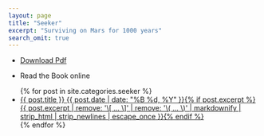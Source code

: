 ```yaml
---
layout: page
title: "Seeker"
excerpt: "Surviving on Mars for 1000 years"
search_omit: true
---
```


* [Download Pdf](https://github.com/slabstech/bhoomi/blob/main/docs/assets/docs/seeker.PDF)

* Read the Book online 

<ul class="post-list">
{% for post in site.categories.seeker %}
  <li><article><a href="{{ site.url }}{{ post.url }}">{{ post.title }} <span class="entry-date"><time datetime="{{ post.date | date_to_xmlschema }}">{{ post.date | date: "%B %d, %Y" }}</time></span>{% if post.excerpt %} <span class="excerpt">{{ post.excerpt | remove: '\[ ... \]' | remove: '\( ... \)' | markdownify | strip_html | strip_newlines | escape_once }}</span>{% endif %}</a></article></li>
{% endfor %}
</ul>
